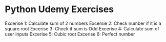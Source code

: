 # Python Udemy Exercises

Excerise 1: Calculate sum of 2 numbers
Excersie 2: Check number if it is a square root
Excerise 3: Check if sum is Odd
Excerise 4: Calculate sum of user inputs
Excerise 5: Cubic root
Excerise 6: Perfect number
